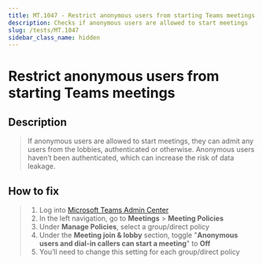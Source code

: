```yaml
---
title: MT.1047 - Restrict anonymous users from starting Teams meetings
description: Checks if anonymous users are allowed to start meetings
slug: /tests/MT.1047
sidebar_class_name: hidden
---
```


# Restrict anonymous users from starting Teams meetings

## Description

> If anonymous users are allowed to start meetings, they can admit any users from the lobbies, authenticated or otherwise. Anonymous users haven’t been authenticated, which can increase the risk of data leakage.

## How to fix

> 1. Log into [Microsoft Teams Admin Center](https://aka.ms/teamsadmincenter)
> 2. In the left navigation, go to **Meetings** > **Meeting Policies**
> 3. Under **Manage Policies**, select a group/direct policy
> 4. Under the **Meeting join & lobby** section, toggle "**Anonymous users and dial-in callers can start a meeting**" to **Off**
> 5. You’ll need to change this setting for each group/direct policy
